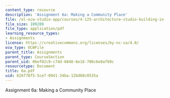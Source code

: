 ```yaml
---
content_type: resource
description: 'Assignment 6a: Making a Community Place'
file: /ol-ocw-studio-app/courses/4-125-architecture-studio-building-in-landscapes-fall-2002/826f78f55ce7094134ba12bd68c0535a_6a.pdf
file_size: 109208
file_type: application/pdf
learning_resource_types:
- Assignments
license: https://creativecommons.org/licenses/by-nc-sa/4.0/
ocw_type: OCWFile
parent_title: Assignments
parent_type: CourseSection
parent_uid: 06ef02c9-c7dd-6848-6e16-706c6e8af69c
resourcetype: Document
title: 6a.pdf
uid: 826f78f5-5ce7-0941-34ba-12bd68c0535a
---
```

Assignment 6a: Making a Community Place